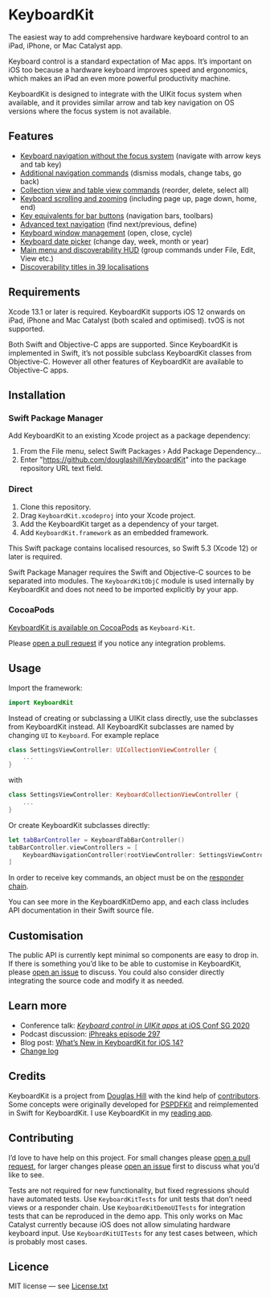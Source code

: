 # KeyboardKit

The easiest way to add comprehensive hardware keyboard control to an iPad, iPhone, or Mac Catalyst app.

Keyboard control is a standard expectation of Mac apps. It’s important on iOS too because a hardware keyboard improves speed and ergonomics, which makes an iPad an even more powerful productivity machine.

KeyboardKit is designed to integrate with the UIKit focus system when available, and it provides similar arrow and tab key navigation on OS versions where the focus system is not available. 

## Features

- [Keyboard navigation without the focus system](/Features.md#keyboard-navigation-without-the-focus-system) (navigate with arrow keys and tab key)
- [Additional navigation commands](/Features.md#additional-navigation-commands) (dismiss modals, change tabs, go back)
- [Collection view and table view commands](/Features.md#collection-view-and-table-view-commands) (reorder, delete, select all)
- [Keyboard scrolling and zooming](/Features.md#scrolling-and-zooming) (including page up, page down, home, end)
- [Key equivalents for bar buttons](Features.md#key-equivalents-for-buttons) (navigation bars, toolbars)
- [Advanced text navigation](Features.md#advanced-text-navigation) (find next/previous, define)
- [Keyboard window management](Features.md#window-management) (open, close, cycle)
- [Keyboard date picker](Features.md#date-picker) (change day, week, month or year)
- [Main menu and discoverability HUD](Features.md#main-menu-and-discoverability-hud) (group commands under File, Edit, View etc.)
- [Discoverability titles in 39 localisations](Features.md#localisation)

## Requirements

Xcode 13.1 or later is required. KeyboardKit supports iOS 12 onwards on iPad, iPhone and Mac Catalyst (both scaled and optimised). tvOS is not supported.

Both Swift and Objective-C apps are supported. Since KeyboardKit is implemented in Swift, it’s not possible subclass KeyboardKit classes from Objective-C. However all other features of KeyboardKit are available to Objective-C apps.

## Installation

### Swift Package Manager

Add KeyboardKit to an existing Xcode project as a package dependency:

1. From the File menu, select Swift Packages › Add Package Dependency…
2. Enter "https://github.com/douglashill/KeyboardKit" into the package repository URL text field.

### Direct

1. Clone this repository.
2. Drag `KeyboardKit.xcodeproj` into your Xcode project.
3. Add the KeyboardKit target as a dependency of your target.
4. Add `KeyboardKit.framework` as an embedded framework.

This Swift package contains localised resources, so Swift 5.3 (Xcode 12) or later is required.

Swift Package Manager requires the Swift and Objective-C sources to be separated into modules. The `KeyboardKitObjC` module is used internally by KeyboardKit and does not need to be imported explicitly by your app.

### CocoaPods

[KeyboardKit is available on CocoaPods](https://cocoapods.org/pods/Keyboard-Kit) as `Keyboard-Kit`.

Please [open a pull request](https://github.com/douglashill/KeyboardKit/pulls) if you notice any integration problems.

## Usage

Import the framework:

```swift
import KeyboardKit
```

Instead of creating or subclassing a UIKit class directly, use the subclasses from KeyboardKit instead. All KeyboardKit subclasses are named by changing `UI` to `Keyboard`. For example replace

```swift
class SettingsViewController: UICollectionViewController {
    ...
}
```

with

```swift
class SettingsViewController: KeyboardCollectionViewController {
    ...
}
```

Or create KeyboardKit subclasses directly:

```swift
let tabBarController = KeyboardTabBarController()
tabBarController.viewControllers = [
    KeyboardNavigationController(rootViewController: SettingsViewController()),
]
```

In order to receive key commands, an object must be on the [responder chain](https://developer.apple.com/documentation/uikit/touches_presses_and_gestures/using_responders_and_the_responder_chain_to_handle_events).

You can see more in the KeyboardKitDemo app, and each class includes API documentation in their Swift source file.

## Customisation

The public API is currently kept minimal so components are easy to drop in. If there is something you’d like to be able to customise in KeyboardKit, please [open an issue](https://github.com/douglashill/KeyboardKit/issues) to discuss. You could also consider directly integrating the source code and modify it as needed.

## Learn more

- Conference talk: [*Keyboard control in UIKit apps* at iOS Conf SG 2020](https://engineers.sg/video/full-keyboard-control-in-uikit-apps-ios-conf-sg-2020--3933)
- Podcast discussion: [iPhreaks episode 297](https://devchat.tv/iphreaks/ips-297-keyboard-controls-with-douglas-hill/)
- Blog post: [What’s New in KeyboardKit for iOS 14?](https://douglashill.co/whats-new-in-keyboardkit-for-ios-14/)
- [Change log](/CHANGELOG.md)

## Credits

KeyboardKit is a project from [Douglas Hill](https://douglashill.co/) with the kind help of [contributors](https://github.com/douglashill/KeyboardKit/graphs/contributors). Some concepts were originally developed for [PSPDFKit](https://pspdfkit.com/) and reimplemented in Swift for KeyboardKit. I use KeyboardKit in my [reading app](https://douglashill.co/reading-app/).

## Contributing

I’d love to have help on this project. For small changes please [open a pull request](https://github.com/douglashill/KeyboardKit/pulls), for larger changes please [open an issue](https://github.com/douglashill/KeyboardKit/issues) first to discuss what you’d like to see.

Tests are not required for new functionality, but fixed regressions should have automated tests. Use `KeyboardKitTests` for unit tests that don’t need views or a responder chain. Use `KeyboardKitDemoUITests` for integration tests that can be reproduced in the demo app. This only works on Mac Catalyst currently because iOS does not allow simulating hardware keyboard input. Use `KeyboardKitUITests` for any test cases between, which is probably most cases.

## Licence

MIT license — see [License.txt](/License.txt)
